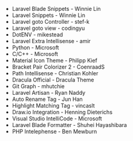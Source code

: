 - Laravel Blade Snippets - Winnie Lin
- Laravel Snippets - Winnie Lin
- Laravel goto Controller - stef-k
- Laravel goto view - codingyu
- DotENV - mikestead
- Laravel Extra Intellisense - amir
- Python - Microsoft
- C/C++ - Microsoft
- Material Icon Theme - Philipp Kief
- Bracket Pair Colorizer 2 - CoenraadS
- Path Intellisense - Christian Kohler
- Dracula Official - Dracula Theme
- Git Graph - mhutchie
- Laravel Artisan - Ryan Naddy
- Auto Rename Tag - Jun Han
- Highlight Matching Tag - vincaslt
- Draw.io Integration - Henning Dieterichs
- Visual Studio IntelliCode - Microsoft
- Laravel Blade Formatter - Shuhei Hayashibara
- PHP Intelephense - Ben Mewburn





